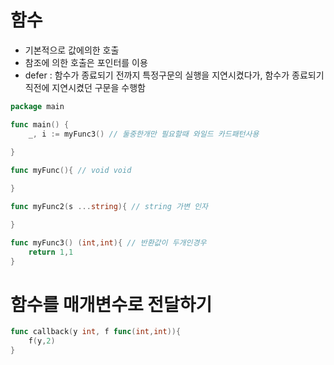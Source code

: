 # 함수

- 기본적으로 값에의한 호출
- 참조에 의한 호출은 포인터를 이용
- defer : 함수가 종료되기 전까지 특정구문의 실행을 지연시켰다가, 함수가 종료되기 직전에 지연시켰던 구문을 수행함

```go
package main

func main() {
	_, i := myFunc3() // 둘중한개만 필요할때 와일드 카드패턴사용
	
}

func myFunc(){ // void void

}

func myFunc2(s ...string){ // string 가변 인자

}

func myFunc3() (int,int){ // 반환값이 두개인경우 
	return 1,1
}
```

# 함수를 매개변수로 전달하기

```go
func callback(y int, f func(int,int)){
	f(y,2)
}
```


